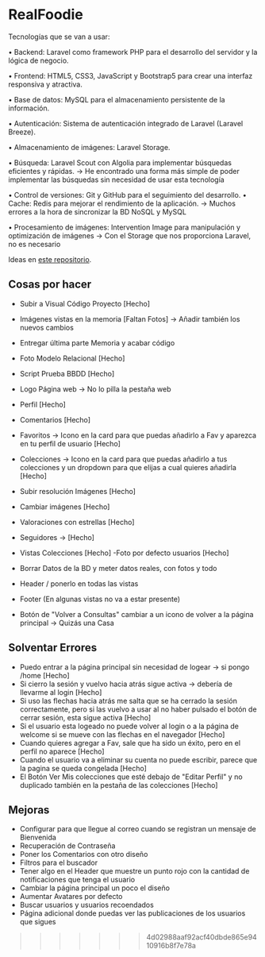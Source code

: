 # RealFoodie
Tecnologías que se van a usar:

• Backend: Laravel como framework PHP para el desarrollo del servidor y la lógica de negocio.

• Frontend: HTML5, CSS3, JavaScript y Bootstrap5 para crear una interfaz responsiva y atractiva. 

• Base de datos: MySQL para el almacenamiento persistente de la información. 

• Autenticación: Sistema de autenticación integrado de Laravel (Laravel Breeze). 

• Almacenamiento de imágenes: Laravel Storage. 

• Búsqueda: Laravel Scout con Algolia para implementar búsquedas eficientes y rápidas.  -> He encontrado una forma más simple de poder implementar las búsquedas sin necesidad de usar esta tecnología

• Control de versiones: Git y GitHub para el seguimiento del desarrollo. 
• Cache: Redis para mejorar el rendimiento de la aplicación.  -> Muchos errores a la hora de sincronizar la BD NoSQL y MySQL

• Procesamiento de imágenes: Intervention Image para manipulación y optimización de imágenes -> Con el Storage que nos proporciona Laravel, no es necesario


Ideas en [este repositorio](https://github.com).

## Cosas por hacer 
- Subir a Visual Código Proyecto [Hecho]
- Imágenes vistas en la memoria [Faltan Fotos] -> Añadir también los nuevos cambios
- Entregar última parte Memoria y acabar código
- Foto Modelo Relacional [Hecho]
- Script Prueba BBDD [Hecho]

- Logo Página web -> No lo pilla la pestaña web
- Perfil [Hecho]
- Comentarios [Hecho]
- Favoritos -> Icono en la card para que puedas añadirlo a Fav y aparezca en tu perfil de usuario [Hecho]
- Colecciones -> Icono en la card para que puedas añadirlo a tus colecciones y un dropdown para que elijas a cual quieres añadirla [Hecho]
- Subir resolución Imágenes [Hecho]
- Cambiar imágenes [Hecho]
- Valoraciones con estrellas [Hecho]
- Seguidores ->  [Hecho]
- Vistas Colecciones [Hecho]
-Foto por defecto usuarios [Hecho]
- Borrar Datos de la BD y meter datos reales, con fotos y todo 
- Header / ponerlo en todas las vistas
- Footer (En algunas vistas no va a estar presente)
- Botón de "Volver a Consultas" cambiar a un icono de volver a la página principal -> Quizás una Casa



## Solventar Errores
- Puedo entrar a la página principal sin necesidad de logear -> si pongo /home [Hecho]
- Si cierro la sesión y vuelvo hacia atrás sigue activa -> debería de llevarme al login [Hecho]
- Si uso las flechas hacia atrás me salta que se ha cerrado la sesión correctamente, pero si las vuelvo
a usar al no haber pulsado el botón de cerrar sesión, esta sigue activa [Hecho]
- Si el usuario esta logeado no puede volver al login o a la página de welcome si se mueve con las flechas en el navegador [Hecho]
- Cuando quieres agregar a Fav, sale que ha sido un éxito, pero en el perfil no aparece [Hecho]
- Cuando el usuario va a eliminar su cuenta no puede escribir, parece que la pagina se queda congelada [Hecho]
- El Botón Ver Mis colecciones que esté debajo de "Editar Perfil" y no duplicado también en la pestaña de las colecciones [Hecho]


## Mejoras
- Configurar para que llegue al correo cuando se registran un mensaje de Bienvenida
- Recuperación de Contraseña
- Poner los Comentarios con otro diseño 
- Filtros para el buscador
- Tener algo en el Header que muestre un punto rojo con la cantidad de notificaciones que tenga el usuario
- Cambiar la página principal un poco el diseño 
- Aumentar Avatares por defecto
- Buscar usuarios y usuarios recoendados
- Página adicional donde puedas ver las publicaciones de los usuarios que sigues

  
>>>>>>> 4d02988aaf92acf40dbde865e9410916b8f7e78a

